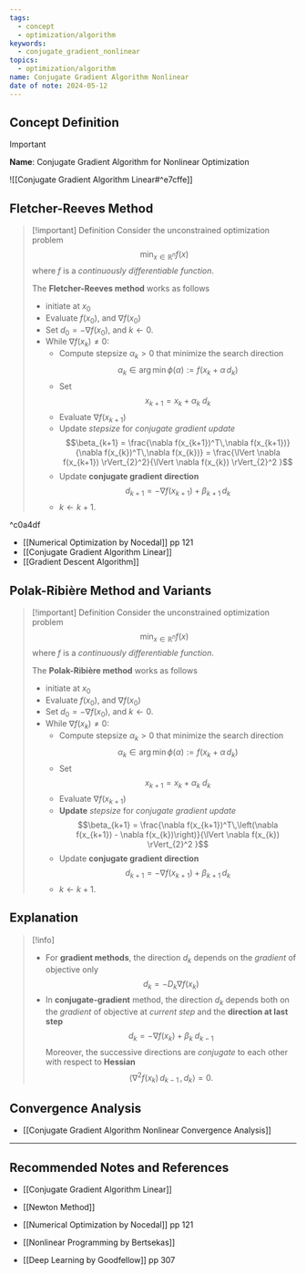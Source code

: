 ```yaml
---
tags:
  - concept
  - optimization/algorithm
keywords:
  - conjugate_gradient_nonlinear
topics:
  - optimization/algorithm
name: Conjugate Gradient Algorithm Nonlinear
date of note: 2024-05-12
---
```


## Concept Definition

>[!important]
>**Name**: Conjugate Gradient Algorithm for Nonlinear Optimization

![[Conjugate Gradient Algorithm Linear#^e7cffe]]

## Fletcher-Reeves Method

>[!important] Definition
>Consider the unconstrained optimization problem $$\min_{x\in \mathbb{R}^n} f(x)$$ where $f$ is a *continuously differentiable function*.
>
>The **Fletcher-Reeves method** works as follows
>- initiate at $x_{0}$
>- Evaluate $f(x_{0})$, and $\nabla f(x_{0})$
>- Set $d_{0} = - \nabla f(x_{0})$, and $k \leftarrow 0$.
>- While $\nabla f(x_{k}) \neq 0$:
>	- Compute stepsize $\alpha_{k} >0$ that minimize the search direction $$\alpha_{k} \in \arg\min\phi(\alpha) := f(x_{k} + \alpha\,d_{k})$$
>	- Set $$x_{k+1} = x_{k} + \alpha_{k}\;d_{k}$$ 
>	- Evaluate $\nabla f(x_{k+1})$
>	- Update *stepsize* for *conjugate gradient update* $$\beta_{k+1} = \frac{\nabla f(x_{k+1})^T\,\nabla f(x_{k+1})}{\nabla f(x_{k})^T\,\nabla f(x_{k})} = \frac{\lVert \nabla f(x_{k+1}) \rVert_{2}^2}{\lVert \nabla f(x_{k}) \rVert_{2}^2 }$$
>	- Update **conjugate gradient direction** $$d_{k+1} = - \nabla f(x_{k+1})  + \beta_{k+1}\,d_{k} $$
>	- $k \leftarrow k + 1.$
>	

^c0a4df

- [[Numerical Optimization by Nocedal]] pp 121
- [[Conjugate Gradient Algorithm Linear]]
- [[Gradient Descent Algorithm]]

## Polak-Ribière Method and Variants

>[!important] Definition
>Consider the unconstrained optimization problem $$\min_{x\in \mathbb{R}^n} f(x)$$ where $f$ is a *continuously differentiable function*.
>
>The **Polak-Ribière method** works as follows
>- initiate at $x_{0}$
>- Evaluate $f(x_{0})$, and $\nabla f(x_{0})$
>- Set $d_{0} = - \nabla f(x_{0})$, and $k \leftarrow 0$.
>- While $\nabla f(x_{k}) \neq 0$:
>	- Compute stepsize $\alpha_{k} >0$ that minimize the search direction $$\alpha_{k} \in \arg\min\phi(\alpha) := f(x_{k} + \alpha\,d_{k})$$
>	- Set $$x_{k+1} = x_{k} + \alpha_{k}\;d_{k}$$ 
>	- Evaluate $\nabla f(x_{k+1})$
>	- **Update** *stepsize* for *conjugate gradient update* $$\beta_{k+1} = \frac{\nabla f(x_{k+1})^T\,\left(\nabla f(x_{k+1}) - \nabla f(x_{k})\right)}{\lVert \nabla f(x_{k}) \rVert_{2}^2 }$$
>	- Update **conjugate gradient direction** $$d_{k+1} = - \nabla f(x_{k+1})  + \beta_{k+1}\,d_{k} $$
>	- $k \leftarrow k + 1.$
>	



## Explanation

>[!info]
>- For **gradient methods**, the direction $d_{k}$ depends on the *gradient* of objective only $$d_{k} = - D_{k}\nabla f(x_{k})$$
>- In **conjugate-gradient** method, the direction $d_{k}$ depends both on the *gradient* of objective at *current step* and the **direction at last step**
>$$
>d_{k} = -\nabla f(x_{k}) +  \beta_{k}\;d_{k-1}
>$$
>Moreover, the successive directions are *conjugate* to each other with respect to **Hessian** $$\left\langle  \nabla^2 f(x_{k})\,d_{k-1}\,,\, d_{k}   \right\rangle = 0.$$
>
>
>

## Convergence Analysis

- [[Conjugate Gradient Algorithm Nonlinear Convergence Analysis]]



-----------
##  Recommended Notes and References

- [[Conjugate Gradient Algorithm Linear]]
- [[Newton Method]]

- [[Numerical Optimization by Nocedal]] pp 121
- [[Nonlinear Programming by Bertsekas]]
- [[Deep Learning by Goodfellow]] pp 307